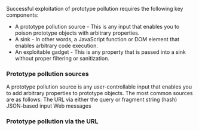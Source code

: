Successful exploitation of prototype pollution requires the following key components:
- A prototype pollution source - This is any input that enables you to poison prototype objects with arbitrary properties.
- A sink - In other words, a JavaScript function or DOM element that enables arbitrary code execution.
- An exploitable gadget - This is any property that is passed into a sink without proper filtering or sanitization.

### Prototype pollution sources
A prototype pollution source is any user-controllable input that enables you to add arbitrary properties to prototype objects. The most common sources are as follows:
    The URL via either the query or fragment string (hash)
    JSON-based input
    Web messages

### Prototype pollution via the URL


